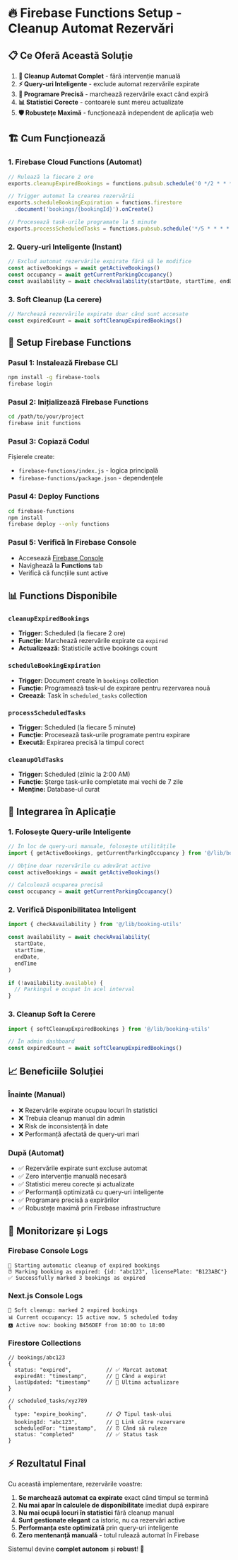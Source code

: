 # 🔥 Firebase Functions Setup - Cleanup Automat Rezervări

## 📋 **Ce Oferă Această Soluție**

1. **💫 Cleanup Automat Complet** - fără intervenție manuală
2. **⚡ Query-uri Inteligente** - exclude automat rezervările expirate
3. **🎯 Programare Precisă** - marchează rezervările exact când expiră
4. **📊 Statistici Corecte** - contoarele sunt mereu actualizate
5. **🛡️ Robustețe Maximă** - funcționează independent de aplicația web

## 🏗️ **Cum Funcționează**

### **1. Firebase Cloud Functions (Automat)**
```javascript
// Rulează la fiecare 2 ore
exports.cleanupExpiredBookings = functions.pubsub.schedule('0 */2 * * *')

// Trigger automat la crearea rezervării
exports.scheduleBookingExpiration = functions.firestore
  .document('bookings/{bookingId}').onCreate()

// Procesează task-urile programate la 5 minute
exports.processScheduledTasks = functions.pubsub.schedule('*/5 * * * *')
```

### **2. Query-uri Inteligente (Instant)**
```typescript
// Exclud automat rezervările expirate fără să le modifice
const activeBookings = await getActiveBookings()
const occupancy = await getCurrentParkingOccupancy()
const availability = await checkAvailability(startDate, startTime, endDate, endTime)
```

### **3. Soft Cleanup (La cerere)**
```typescript
// Marchează rezervările expirate doar când sunt accesate
const expiredCount = await softCleanupExpiredBookings()
```

## 🚀 **Setup Firebase Functions**

### **Pasul 1: Instalează Firebase CLI**
```bash
npm install -g firebase-tools
firebase login
```

### **Pasul 2: Inițializează Firebase Functions**
```bash
cd /path/to/your/project
firebase init functions
```

### **Pasul 3: Copiază Codul**
Fișierele create:
- `firebase-functions/index.js` - logica principală
- `firebase-functions/package.json` - dependențele

### **Pasul 4: Deploy Functions**
```bash
cd firebase-functions
npm install
firebase deploy --only functions
```

### **Pasul 5: Verifică în Firebase Console**
- Accesează [Firebase Console](https://console.firebase.google.com)
- Navighează la **Functions** tab
- Verifică că funcțiile sunt active

## 📊 **Functions Disponibile**

### **`cleanupExpiredBookings`**
- **Trigger:** Scheduled (la fiecare 2 ore)
- **Funcție:** Marchează rezervările expirate ca `expired`
- **Actualizează:** Statisticile active bookings count

### **`scheduleBookingExpiration`** 
- **Trigger:** Document create în `bookings` collection
- **Funcție:** Programează task-ul de expirare pentru rezervarea nouă
- **Creează:** Task în `scheduled_tasks` collection

### **`processScheduledTasks`**
- **Trigger:** Scheduled (la fiecare 5 minute)  
- **Funcție:** Procesează task-urile programate pentru expirare
- **Execută:** Expirarea precisă la timpul corect

### **`cleanupOldTasks`**
- **Trigger:** Scheduled (zilnic la 2:00 AM)
- **Funcție:** Șterge task-urile completate mai vechi de 7 zile
- **Menține:** Database-ul curat

## 🎯 **Integrarea în Aplicație**

### **1. Folosește Query-urile Inteligente**
```typescript
// În loc de query-uri manuale, folosește utilitățile
import { getActiveBookings, getCurrentParkingOccupancy } from '@/lib/booking-utils'

// Obține doar rezervările cu adevărat active
const activeBookings = await getActiveBookings()

// Calculează ocuparea precisă
const occupancy = await getCurrentParkingOccupancy()
```

### **2. Verifică Disponibilitatea Inteligent**
```typescript
import { checkAvailability } from '@/lib/booking-utils'

const availability = await checkAvailability(
  startDate, 
  startTime, 
  endDate, 
  endTime
)

if (!availability.available) {
  // Parkingul e ocupat în acel interval
}
```

### **3. Cleanup Soft la Cerere**
```typescript
import { softCleanupExpiredBookings } from '@/lib/booking-utils'

// În admin dashboard
const expiredCount = await softCleanupExpiredBookings()
```

## 📈 **Beneficiile Soluției**

### **Înainte (Manual)**
- ❌ Rezervările expirate ocupau locuri în statistici
- ❌ Trebuia cleanup manual din admin
- ❌ Risk de inconsistență în date
- ❌ Performanță afectată de query-uri mari

### **După (Automat)**
- ✅ Rezervările expirate sunt excluse automat
- ✅ Zero intervenție manuală necesară  
- ✅ Statistici mereu corecte și actualizate
- ✅ Performanță optimizată cu query-uri inteligente
- ✅ Programare precisă a expirărilor
- ✅ Robustețe maximă prin Firebase infrastructure

## 🔧 **Monitorizare și Logs**

### **Firebase Console Logs**
```
🧹 Starting automatic cleanup of expired bookings
⏰ Marking booking as expired: {id: "abc123", licensePlate: "B123ABC"}
✅ Successfully marked 3 bookings as expired
```

### **Next.js Console Logs**
```
🔄 Soft cleanup: marked 2 expired bookings  
📊 Current occupancy: 15 active now, 5 scheduled today
🅰️ Active now: booking B456DEF from 10:00 to 18:00
```

### **Firestore Collections**
```
// bookings/abc123
{
  status: "expired",           // ✅ Marcat automat
  expiredAt: "timestamp",      // 📅 Când a expirat
  lastUpdated: "timestamp"     // 🔄 Ultima actualizare
}

// scheduled_tasks/xyz789  
{
  type: "expire_booking",      // 📋 Tipul task-ului
  bookingId: "abc123",         // 🔗 Link către rezervare
  scheduledFor: "timestamp",   // ⏰ Când să ruleze
  status: "completed"          // ✅ Status task
}
```

## ⚡ **Rezultatul Final**

Cu această implementare, rezervările voastre:

1. **Se marchează automat ca expirate** exact când timpul se termină
2. **Nu mai apar în calculele de disponibilitate** imediat după expirare  
3. **Nu mai ocupă locuri în statistici** fără cleanup manual
4. **Sunt gestionate elegant** ca istoric, nu ca rezervări active
5. **Performanța este optimizată** prin query-uri inteligente
6. **Zero mentenanță manuală** - totul rulează automat în Firebase

Sistemul devine **complet autonom** și **robust**! 🎉 